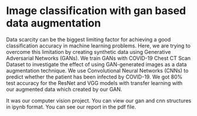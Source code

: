 # Image classification with gan based data augmentation

Data scarcity can be the biggest limiting factor for achieving a good classification accuracy in machine learning problems. Here, we are trying to overcome this limitation by creating synthetic data using Generative Adversarial Networks (GANs). We train GANs with COVID-19 Chest CT Scan Dataset to investigate the effect of using GAN-generated images as a data augmentation technique. We use Convolutional Neural Networks (CNNs) to predict whether the patient has been infected by COVID-19. We got 80% test accuracy for the ResNet and VGG models with transfer learning with our augmented data which created by our GAN.

It was our computer vision project. You can view our gan and cnn structures in ipynb format. You can see our report in the pdf file.

